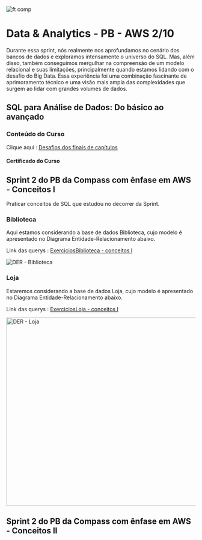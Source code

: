![ft comp](https://s3.sa-east-1.amazonaws.com/remotar-assets-prod/company-profile-covers/cl7god9gt00lx04wg4p2a93zt.jpg)

# Data & Analytics - PB - AWS 2/10

Durante essa sprint, nós realmente nos aprofundamos no cenário dos bancos de dados e exploramos 
intensamente o universo do SQL. Mas, além disso, também conseguimos mergulhar na compreensão de um modelo relacional e suas limitações, 
principalmente quando estamos lidando com o desafio do Big Data. Essa experiência foi uma combinação fascinante de aprimoramento técnico e 
uma visão mais ampla das complexidades que surgem ao lidar com grandes volumes de dados.

## SQL para Análise de Dados: Do básico ao avançado

### Conteúdo do Curso

Clique aqui : [Desafios dos finais de capítulos](SQLBasicoAoAvançado/Querys) 

#### Certificado do Curso 

## **Sprint 2** do PB da Compass com ênfase em AWS - Conceitos I

Praticar conceitos de SQL que estudou no decorrer da Sprint.

### Biblioteca

Aqui estamos considerando a base de dados Biblioteca, cujo modelo é apresentado no Diagrama Entidade-Relacionamento abaixo.

Link das querys : [ExerciciosBiblioteca - conceitos I](SQL%20-%20desafios/Biblioteca)

![DER - Biblioteca](https://github.com/EllenCassia/PB-Compass-UOL/assets/102759780/f91f8bc3-641c-46ca-ba81-e3d6d300b7a8)

### Loja 

Estaremos considerando a base de dados Loja, cujo modelo é apresentado no Diagrama Entidade-Relacionamento abaixo.

Link das querys : [ExerciciosLoja - conceitos I](SQL%20-%20desafios/Loja)

<img src="https://img-c.udemycdn.com/redactor/raw/article_lecture/2022-11-08_14-19-44-86b3599525bdcd935f634fe9ddc10c21.png" alt="DER - Loja" width="700" height="500">

## **Sprint 2** do PB da Compass com ênfase em AWS - Conceitos II

